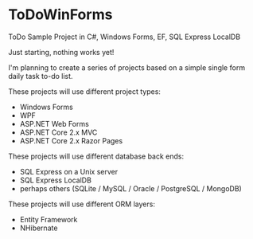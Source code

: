 # ToDoWinForms
ToDo Sample Project in C#, Windows Forms, EF, SQL Express LocalDB

Just starting, nothing works yet!

I'm planning to create a series of projects based on a simple single form daily task to-do list.

These projects will use different project types:
- Windows Forms
- WPF
- ASP.NET Web Forms
- ASP.NET Core 2.x MVC
- ASP.NET Core 2.x Razor Pages

These projects will use different database back ends:
- SQL Express on a Unix server
- SQL Express LocalDB
- perhaps others (SQLite / MySQL / Oracle / PostgreSQL / MongoDB)

These projects will use different ORM layers:
- Entity Framework
- NHibernate
